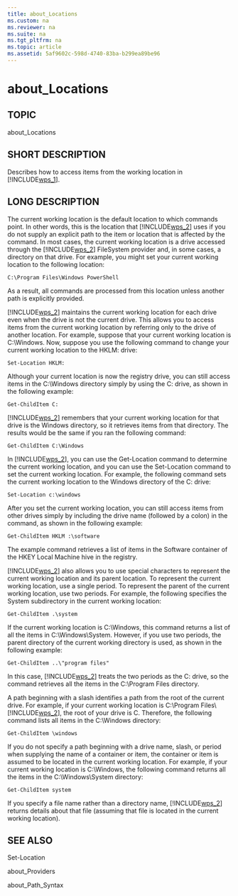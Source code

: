 ```yaml
---
title: about_Locations
ms.custom: na
ms.reviewer: na
ms.suite: na
ms.tgt_pltfrm: na
ms.topic: article
ms.assetid: 5af9602c-598d-4740-83ba-b299ea89be96
---
```

# about_Locations
## TOPIC  
 about\_Locations  
  
## SHORT DESCRIPTION  
 Describes how to access items from the working location in [!INCLUDE[wps_1]()].  
  
## LONG DESCRIPTION  
 The current working location is the default location to which commands point. In other words, this is the location that [!INCLUDE[wps_2]()] uses if you do not supply an explicit path to the item or location that is affected by the command. In most cases, the current working location is a drive accessed through the [!INCLUDE[wps_2]()] FileSystem provider and, in some cases, a directory on that drive. For example, you might set your current working location to the following location:  
  
```  
C:\Program Files\Windows PowerShell  
```  
  
 As a result, all commands are processed from this location unless another path is explicitly provided.  
  
 [!INCLUDE[wps_2]()] maintains the current working location for each drive even when the drive is not the current drive. This allows you to access items from the current working location by referring only to the drive of another location. For example, suppose that your current working location is C:\\Windows. Now, suppose you use the following command to change your current working location to the HKLM: drive:  
  
```  
Set-Location HKLM:  
```  
  
 Although your current location is now the registry drive, you can still access items in the C:\\Windows directory simply by using the C: drive, as shown in the following example:  
  
```  
Get-ChildItem C:  
```  
  
 [!INCLUDE[wps_2]()] remembers that your current working location for that drive is the Windows directory, so it retrieves items from that directory. The results would be the same if you ran the following command:  
  
```  
Get-ChildItem C:\Windows  
```  
  
 In [!INCLUDE[wps_2]()], you can use the Get\-Location command to determine the current working location, and you can use the Set\-Location command to set the current working location. For example, the following command sets the current working location to the Windows directory of the C: drive:  
  
```  
Set-Location c:\windows  
```  
  
 After you set the current working location, you can still access items from other drives simply by including the drive name \(followed by a colon\) in the command, as shown in the following example:  
  
```  
Get-ChildItem HKLM :\software  
```  
  
 The example command retrieves a list of items in the Software container of the HKEY Local Machine hive in the registry.  
  
 [!INCLUDE[wps_2]()] also allows you to use special characters to represent the current working location and its parent location. To represent the current working location, use a single period. To represent the parent of the current working location, use two periods. For example, the following specifies the System subdirectory in the current working location:  
  
```  
Get-ChildItem .\system  
```  
  
 If the current working location is C:\\Windows, this command returns a list of all the items in C:\\Windows\\System. However, if you use two periods, the parent directory of the current working directory is used, as shown in the following example:  
  
```  
Get-ChildItem ..\"program files"  
```  
  
 In this case, [!INCLUDE[wps_2]()] treats the two periods as the C: drive, so the command retrieves all the items in the C:\\Program Files directory.  
  
 A path beginning with a slash identifies a path from the root of the current drive. For example, if your current working location is C:\\Program Files\\[!INCLUDE[wps_2]()], the root of your drive is C. Therefore, the following command lists all items in the C:\\Windows directory:  
  
```  
Get-ChildItem \windows  
```  
  
 If you do not specify a path beginning with a drive name, slash, or period when supplying the name of a container or item, the container or item is assumed to be located in the current working location. For example, if your current working location is C:\\Windows, the following command returns all the items in the C:\\Windows\\System directory:  
  
```  
Get-ChildItem system  
```  
  
 If you specify a file name rather than a directory name, [!INCLUDE[wps_2]()] returns details about that file \(assuming that file is located in the current working location\).  
  
## SEE ALSO  
 Set\-Location  
  
 about\_Providers  
  
 about\_Path\_Syntax